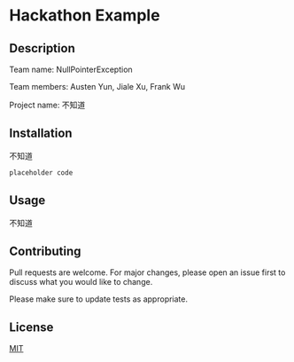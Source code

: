 # Hackathon Example

## Description

Team name: NullPointerException

Team members: Austen Yun, Jiale Xu, Frank Wu

Project name: 不知道

## Installation

不知道

```bash
placeholder code
```

## Usage

不知道

## Contributing

Pull requests are welcome. For major changes, please open an issue first
to discuss what you would like to change.

Please make sure to update tests as appropriate.

## License

[MIT](https://choosealicense.com/licenses/mit/)

```

```
